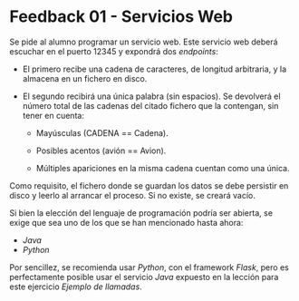 # Feedback 01 - Servicios Web

Se pide al alumno programar un servicio web. Este servicio web deberá escuchar en el puerto 12345 y expondrá dos *endpoints*:

- El primero recibe una cadena de caracteres, de longitud arbitraria, y la almacena en un fichero en disco.

- El segundo recibirá una única palabra (sin espacios). Se devolverá el número total de las cadenas del citado fichero que la contengan, sin tener en cuenta:

    - Mayúsculas (CADENA == Cadena).

    - Posibles acentos (avión == Avion).

    - Múltiples apariciones en la misma cadena cuentan como una única.

Como requisito, el fichero donde se guardan los datos se debe persistir en disco y leerlo al arrancar el proceso. Si no existe, se creará vacío.

Si bien la elección del lenguaje de programación podría ser abierta, se exige que sea uno de los que se han mencionado hasta ahora:

- *Java*
- *Python*

Por sencillez, se recomienda usar *Python*, con el framework *Flask*, pero es perfectamente posible usar el servicio *Java* expuesto en la lección para este ejercicio *Ejemplo de llamadas*.